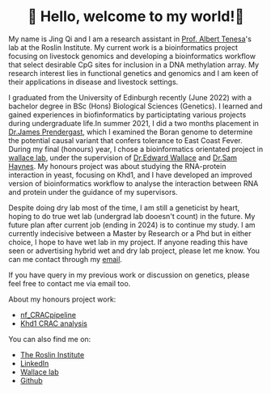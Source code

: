 # <div align="center">👋 Hello, welcome to my world!👋</div>

My name is Jing Qi and I am a research assistant in [Prof. Albert Tenesa](https://www.ed.ac.uk/profile/albert-tenesa)'s lab at the Roslin Institute. My current work is a bioinformatics project focusing on livestock genomics and developing a bioinformatics workflow that select desirable CpG sites for inclusion in a DNA methylation array. My research interest lies in functional genetics and genomics and I am keen of their applications in disease and livestock settings. 

I graduated from the University of Edinburgh recently (June 2022) with a bachelor degree in BSc (Hons) Biological Sciences (Genetics). I learned and gained experiences in biofinformatics by participtating various projects during undergraduate life.In summer 2021, I did a two months placement in [Dr.James Prendergast](https://www.ed.ac.uk/profile/james-prendergast), which I examined the Boran genome to determine the potential causal variant that confers tolerance to East Coast Fever. During my final (honours) year, I chose a bioinformatics orientated project in [wallace lab](https://ewallace.github.io/), under the supervision of [Dr.Edward Wallace](https://ewallace.github.io/team/edward-wallace) and [Dr.Sam Haynes](https://ewallace.github.io/team/samuel-haynes). My honours project was about studying the RNA-protein interaction in yeast, focusing on Khd1, and I have developed an improved version of bioinformatics workflow to analyse the interaction between RNA and protein under the guidance of my supervisors. 

Despite doing dry lab most of the time, I am still a geneticist by heart, hoping to do true wet lab (undergrad lab dooesn't count) in the future. My future plan after current job (ending in 2024) is to continue my study. I am currently indecisive between a Master by Research or a Phd but in either choice, I hope to have wet lab in my project. If anyone reading this have seen or advertising hybrid wet and dry lab project, please let me know. You can me contact through my [email](jchong@ed.ac.uk). 

If you have query in my previous work or discussion on genetics, please feel free to contact me via email too. 

About my honours project work:
 - [nf_CRACpipeline](https://github.com/JingQiChong/nf_CRACpipeline)
 - [Khd1 CRAC analysis](https://github.com/JingQiChong/Khd1_CRAC_analysis)

You can also find me on: 
  - [The Roslin Institute](https://www.ed.ac.uk/profile/jing-qi-chong)
  - [LinkedIn](https://www.linkedin.com/in/chong-jing-qi-2b0a7919a/)
  - [Wallace lab](https://ewallace.github.io/team/jingqi-chong)
  - [Github](https://github.com/JingQiChong)

